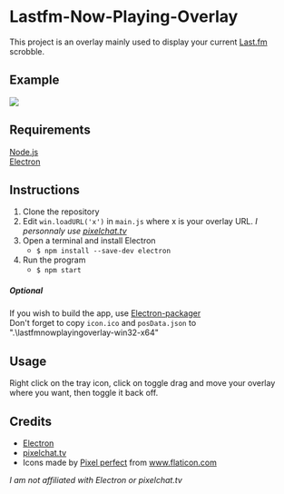 # Lastfm-Now-Playing-Overlay

This project is an overlay mainly used to display your current [Last.fm](https://www.last.fm/) scrobble.

## Example

<img src=https://i.imgur.com/nilMjVk.gif>

## Requirements

[Node.js](https://nodejs.org/en/)</br>
[Electron](https://www.electronjs.org/)

## Instructions

1. Clone the repository
2. Edit `win.loadURL('x')` in `main.js` where x is your overlay URL. _I personnaly use [pixelchat.tv](https://pixelchat.tv/)_
3. Open a terminal and install Electron
   - `$ npm install --save-dev electron`
4. Run the program 
   - `$ npm start`
    
##### Optional

If you wish to build the app, use [Electron-packager](https://github.com/electron/electron-packager)</br>
Don't forget to copy `icon.ico` and `posData.json` to ".\lastfmnowplayingoverlay-win32-x64\"

## Usage

Right click on the tray icon, click on toggle drag and move your overlay where you want, then toggle it back off.

## Credits

* [Electron](https://www.electronjs.org/)
* [pixelchat.tv](https://pixelchat.tv/)
* <div>Icons made by <a href="https://www.flaticon.com/authors/pixel-perfect" title="Pixel perfect">Pixel perfect</a> from <a href="https://www.flaticon.com/" title="Flaticon">www.flaticon.com</a></div>

*I am not affiliated with Electron or pixelchat.tv*
